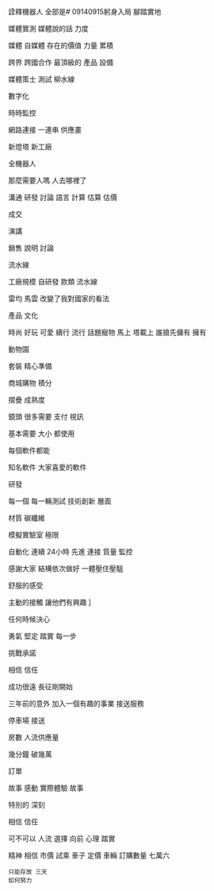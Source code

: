 詮釋機器人
全部是# 09140915躬身入局 腳踏實地

媒體實測 媒體說的話 力度


媒體 自媒體 存在的價值
力量 累積

跨界 跨國合作
最頂級的 產品
設備



媒體策士
測試
柳水線

數字化

時時監控


網路連接 一連串 供應畫

新燈塔 新工廠

全機器人

那麼需要人嗎
  人去哪裡了

  溝通 研發 討論
  語言
  計算 估算 估價

   成交

   演講

   銷售 說明 討論
   


流水線

工廠規模 自研發
款類 流水線


雷均
馬雲
改變了我對國家的看法

產品 文化

時尚 好玩
 可愛 續行
 流行 話題寵物 
 馬上 塔載上 誰搶先傭有
擁有

動物園

套裝
精心準備

商城購物 積分

摺疊
成熟度

鏡頭
很多需要
支付 視訊

基本需要
 大小 都使用

 每個軟件都能


 知名軟件
  大家喜愛的軟件

  研發
  
每一個 每一輛測試 
技術創新 層面

材質 碳纖維

模擬實驗室
極限

自動化
連續 24小時
先進 連接
質量 監控

感謝大家
結構依次做好
一體壓住壓駔

舒服的感受

主動的接觸
讓他們有興趣
]

任何時候決心

勇氣
堅定
 踏實 每一步
 
挑戰承諾

相信 信任

成功很遠 長征剛開始


三年前的意外
加入一個有趣的事業
接送服務 

停車場
接送

房數
人流供應量

幾分鐘
破幾萬

訂單

故事
感動
實際體驗
故事

特別的
深刻


相信 信任


可不可以
人流
選擇
向前
心理
 踏實
 

精神
 相信
  市價
  試乘
  車子
  定價
  車輛
   訂購數量
    七萬六

    只能存放 三天
    如何努力
    
